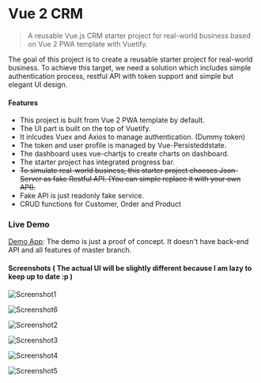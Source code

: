 # Vue 2 CRM

> A reusable Vue.js CRM starter project for real-world business based on Vue 2 PWA template with Vuetify.

The goal of this project is to create a reusable starter project for real-world business. To achieve this target, we need a solution which includes simple authentication process, restful API with token support and simple but elegant UI design.


#### Features

* This project is built from Vue 2 PWA template by default.
* The UI part is built on the top of Vuetify.
* It inlcudes Vuex and Axios to manage authentication. (Dummy token)
* The token and user profile is managed by Vue-Persisteddstate.
* The dashboard uses vue-chartjs to create charts on dashboard.
* The starter project has integrated progress bar.
* ~~To simulate real-world business, this starter project chooses Json-Server as fake Restful API. (You can simple replace it with your own API).~~
* Fake API is just readonly fake service.
* CRUD functions for Customer, Order and Product


### Live Demo

[Demo App](https://vue-app-demo.harryho.org):  The demo is just a proof of concept. It doesn't have back-end API and all features of master branch.

#### Screenshots ( The actual UI will be slightly different because I am lazy to keep up to date :p )

![Screenshot1](screenshots/screenshot-1.jpg)

![Screenshot6](screenshots/screenshot-6.jpg)

![Screenshot2](screenshots/screenshot-2.jpg)

![Screenshot3](screenshots/screenshot-3.jpg)

![Screenshot4](screenshots/screenshot-4.jpg)

![Screenshot5](screenshots/screenshot-5.jpg)







